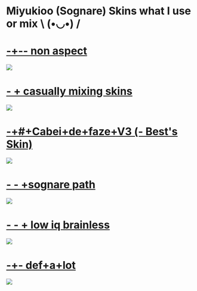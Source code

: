# Miyukioo (Sognare) Skins what I use or mix \ (•◡•) /

# [-+-- non aspect](https://puu.sh/EJtXX/94d10cc28e.osk)
![](https://i.imgur.com/6ENrayU.jpg)

# [-   + casually mixing skins](https://puu.sh/EDrpE/9b60af1b1a.osk)
![](https://i.imgur.com/9eMjgGn.png)

# [-+#+Cabei+de+faze+V3 (- Best's Skin)](https://puu.sh/EAXf2/340643c0ef.osk)
![](https://i.imgur.com/LS18cvd.jpg)

# [- - +sognare path](https://puu.sh/EAX7f/9fec97c859.osk)
![](https://i.imgur.com/I7ZTLE4.jpg)

# [- - + low iq brainless](https://puu.sh/EAX7o/1b0105d897.osk)
![](https://i.imgur.com/q2XaSXb.jpg)

# [-+- def+a+lot](https://puu.sh/EAXmf/3eeeeda3da.osk)
![](https://i.imgur.com/LuOWMXe.jpg)
